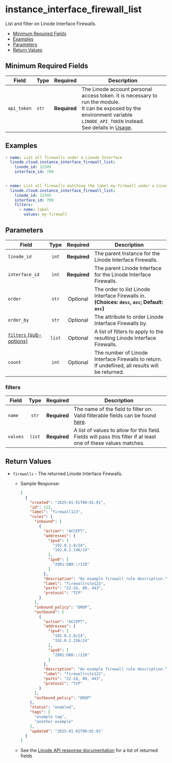 # instance_interface_firewall_list

List and filter on Linode Interface Firewalls.

- [Minimum Required Fields](#minimum-required-fields)
- [Examples](#examples)
- [Parameters](#parameters)
- [Return Values](#return-values)

## Minimum Required Fields
| Field       | Type  | Required     | Description                                                                                                                                                                                                              |
|-------------|-------|--------------|--------------------------------------------------------------------------------------------------------------------------------------------------------------------------------------------------------------------------|
| `api_token` | `str` | **Required** | The Linode account personal access token. It is necessary to run the module. <br/>It can be exposed by the environment variable `LINODE_API_TOKEN` instead. <br/>See details in [Usage](https://github.com/linode/ansible_linode?tab=readme-ov-file#usage). |

## Examples

```yaml
- name: List all firewalls under a Linode Interface
  linode.cloud.instance_interface_firewall_list:
    linode_id: 12345
    interface_id: 789
  
```

```yaml
- name: List all firewalls matching the label my-firewall under a Linode Interface
  linode.cloud.instance_interface_firewall_list:
    linode_id: 12345
    interface_id: 789
    filters:
      - name: label
        values: my-firewall
```


## Parameters

| Field     | Type | Required | Description                                                                  |
|-----------|------|----------|------------------------------------------------------------------------------|
| `linode_id` | <center>`int`</center> | <center>**Required**</center> | The parent Instance for the Linode Interface Firewalls.   |
| `interface_id` | <center>`int`</center> | <center>**Required**</center> | The parent Linode Interface for the Linode Interface Firewalls.   |
| `order` | <center>`str`</center> | <center>Optional</center> | The order to list Linode Interface Firewalls in.  **(Choices: `desc`, `asc`; Default: `asc`)** |
| `order_by` | <center>`str`</center> | <center>Optional</center> | The attribute to order Linode Interface Firewalls by.   |
| [`filters` (sub-options)](#filters) | <center>`list`</center> | <center>Optional</center> | A list of filters to apply to the resulting Linode Interface Firewalls.   |
| `count` | <center>`int`</center> | <center>Optional</center> | The number of Linode Interface Firewalls to return. If undefined, all results will be returned.   |

### filters

| Field     | Type | Required | Description                                                                  |
|-----------|------|----------|------------------------------------------------------------------------------|
| `name` | <center>`str`</center> | <center>**Required**</center> | The name of the field to filter on. Valid filterable fields can be found [here](https://techdocs.akamai.com/linode-api/reference/get-linode-interface-firewalls).   |
| `values` | <center>`list`</center> | <center>**Required**</center> | A list of values to allow for this field. Fields will pass this filter if at least one of these values matches.   |

## Return Values

- `firewalls` - The returned Linode Interface Firewalls.

    - Sample Response:
        ```json
        [
          {
            "created": "2025-01-01T00:01:01",
            "id": 123,
            "label": "firewall123",
            "rules": {
              "inbound": [
                {
                  "action": "ACCEPT",
                  "addresses": {
                    "ipv4": [
                      "192.0.2.0/24",
                      "192.0.2.148/24"
                    ],
                    "ipv6": [
                      "2001:DB8::/128"
                    ]
                  },
                  "description": "An example firewall rule description.",
                  "label": "firewallrule123",
                  "ports": "22-24, 80, 443",
                  "protocol": "TCP"
                }
              ],
              "inbound_policy": "DROP",
              "outbound": [
                {
                  "action": "ACCEPT",
                  "addresses": {
                    "ipv4": [
                      "192.0.2.0/24",
                      "192.0.2.156/24"
                    ],
                    "ipv6": [
                      "2001:DB8::/128"
                    ]
                  },
                  "description": "An example firewall rule description.",
                  "label": "firewallrule123",
                  "ports": "22-24, 80, 443",
                  "protocol": "TCP"
                }
              ],
              "outbound_policy": "DROP"
            },
            "status": "enabled",
            "tags": [
              "example tag",
              "another example"
            ],
            "updated": "2025-01-02T00:01:01"
          }
        ]
        ```
    - See the [Linode API response documentation](https://techdocs.akamai.com/linode-api/reference/get-linode-interface-firewalls) for a list of returned fields


